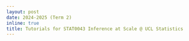 ```yaml
---
layout: post
date: 2024-2025 (Term 2) 
inline: true
title: Tutorials for STAT0043 Inference at Scale @ UCL Statistics
---
```




